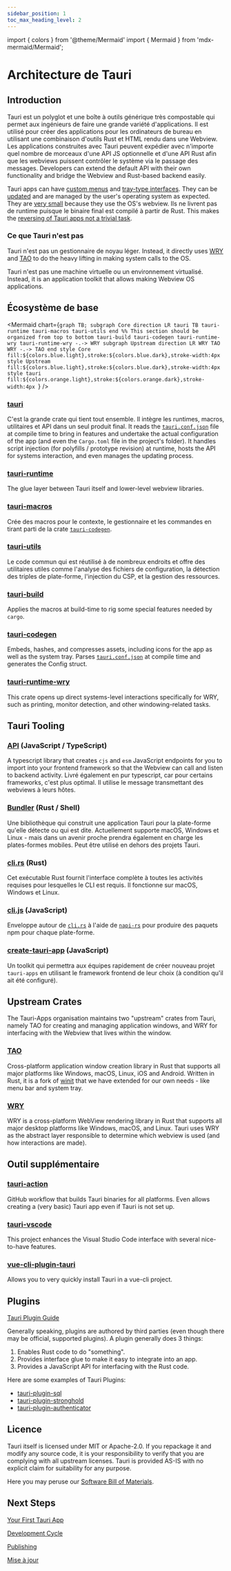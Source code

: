 ```yaml
---
sidebar_position: 1
toc_max_heading_level: 2
---
```


import { colors } from '@theme/Mermaid'
import { Mermaid } from 'mdx-mermaid/Mermaid';

# Architecture de Tauri

## Introduction

Tauri est un polyglot et une boîte à outils générique très compostable qui permet aux ingénieurs de faire une grande variété d'applications. Il est utilisé pour créer des applications pour les ordinateurs de bureau en utilisant une combinaison d'outils Rust et HTML rendu dans une Webview. Les applications construites avec Tauri peuvent expédier avec n'importe quel nombre de morceaux d'une API JS optionnelle et d'une API Rust afin que les webviews puissent contrôler le système via le passage des messages. Developers can extend the default API with their own functionality and bridge the Webview and Rust-based backend easily.

Tauri apps can have [custom menus](../../guides/features/menu.md) and [tray-type interfaces](../../guides/features/system-tray.md). They can be [updated](../../guides/distribution/updater.md) and are managed by the user's operating system as expected. They are [very small](../benchmarks.md) because they use the OS's webview. Ils ne livrent pas de runtime puisque le binaire final est compilé à partir de Rust. This makes the [reversing of Tauri apps not a trivial task](./security.md).

### Ce que Tauri n'est pas

Tauri n'est pas un gestionnaire de noyau léger. Instead, it directly uses [WRY](#wry) and [TAO](#tao) to do the heavy lifting in making system calls to the OS.

Tauri n'est pas une machine virtuelle ou un environnement virtualisé. Instead, it is an application toolkit that allows making Webview OS applications.

## Écosystème de base

<!-- prettier-ignore-start -->

<Mermaid chart={`graph TB; subgraph Core direction LR tauri TB tauri-runtime tauri-macros tauri-utils end %% This section should be organized from top to bottom tauri-build tauri-codegen tauri-runtime-wry tauri-runtime-wry -.-> WRY subgraph Upstream direction LR WRY TAO WRY -.-> TAO end style Core fill:${colors.blue.light},stroke:${colors.blue.dark},stroke-width:4px style Upstream fill:${colors.blue.light},stroke:${colors.blue.dark},stroke-width:4px style tauri fill:${colors.orange.light},stroke:${colors.orange.dark},stroke-width:4px `} />

<!-- prettier-ignore-end -->

### [tauri](https://github.com/tauri-apps/tauri/tree/dev/core/tauri)

C'est la grande crate qui tient tout ensemble. Il intègre les runtimes, macros, utilitaires et API dans un seul produit final. It reads the [`tauri.conf.json`](../../api/config.md) file at compile time to bring in features and undertake the actual configuration of the app (and even the `Cargo.toml` file in the project's folder). It handles script injection (for polyfills / prototype revision) at runtime, hosts the API for systems interaction, and even manages the updating process.

### [tauri-runtime](https://github.com/tauri-apps/tauri/tree/dev/core/tauri-runtime)

The glue layer between Tauri itself and lower-level webview libraries.

### [tauri-macros](https://github.com/tauri-apps/tauri/tree/dev/core/tauri-macros)

Crée des macros pour le contexte, le gestionnaire et les commandes en tirant parti de la crate [`tauri-codegen`](https://github.com/tauri-apps/tauri/tree/dev/core/tauri-codegen).

### [tauri-utils](https://github.com/tauri-apps/tauri/tree/dev/core/tauri-utils)

Le code commun qui est réutilisé à de nombreux endroits et offre des utilitaires utiles comme l'analyse des fichiers de configuration, la détection des triples de plate-forme, l'injection du CSP, et la gestion des ressources.

### [tauri-build](https://github.com/tauri-apps/tauri/tree/dev/core/tauri-build)

Applies the macros at build-time to rig some special features needed by `cargo`.

### [tauri-codegen](https://github.com/tauri-apps/tauri/tree/dev/core/tauri-codegen)

Embeds, hashes, and compresses assets, including icons for the app as well as the system tray. Parses [`tauri.conf.json`](../../api/config.md) at compile time and generates the Config struct.

### [tauri-runtime-wry](https://github.com/tauri-apps/tauri/tree/dev/core/tauri-runtime-wry)

This crate opens up direct systems-level interactions specifically for WRY, such as printing, monitor detection, and other windowing-related tasks.

## Tauri Tooling

### [API](https://github.com/tauri-apps/tauri/tree/dev/tooling/api) (JavaScript / TypeScript)

A typescript library that creates `cjs` and `esm` JavaScript endpoints for you to import into your frontend framework so that the Webview can call and listen to backend activity. Livré également en pur typescript, car pour certains frameworks, c'est plus optimal. Il utilise le message transmettant des webviews à leurs hôtes.

### [Bundler](https://github.com/tauri-apps/tauri/tree/dev/tooling/bundler) (Rust / Shell)

Une bibliothèque qui construit une application Tauri pour la plate-forme qu'elle détecte ou qui est dite. Actuellement supporte macOS, Windows et Linux - mais dans un avenir proche prendra également en charge les plates-formes mobiles. Peut être utilisé en dehors des projets Tauri.

### [cli.rs](https://github.com/tauri-apps/tauri/tree/dev/tooling/cli) (Rust)

Cet exécutable Rust fournit l'interface complète à toutes les activités requises pour lesquelles le CLI est requis. Il fonctionne sur macOS, Windows et Linux.

### [cli.js](https://github.com/tauri-apps/tauri/tree/dev/tooling/cli/node) (JavaScript)

Enveloppe autour de [`cli.rs`](https://github.com/tauri-apps/tauri/blob/dev/tooling/cli) à l'aide de [`napi-rs`](https://github.com/napi-rs/napi-rs) pour produire des paquets npm pour chaque plate-forme.

### [create-tauri-app](https://github.com/tauri-apps/create-tauri-app) (JavaScript)

Un toolkit qui permettra aux équipes rapidement de créer nouveau projet `tauri-apps` en utilisant le framework frontend de leur choix (à condition qu'il ait été configuré).

## Upstream Crates

The Tauri-Apps organisation maintains two "upstream" crates from Tauri, namely TAO for creating and managing application windows, and WRY for interfacing with the Webview that lives within the window.

### [TAO](https://github.com/tauri-apps/tao)

Cross-platform application window creation library in Rust that supports all major platforms like Windows, macOS, Linux, iOS and Android. Written in Rust, it is a fork of [winit](https://github.com/rust-windowing/winit) that we have extended for our own needs - like menu bar and system tray.

### [WRY](https://github.com/tauri-apps/wry)

WRY is a cross-platform WebView rendering library in Rust that supports all major desktop platforms like Windows, macOS, and Linux. Tauri uses WRY as the abstract layer responsible to determine which webview is used (and how interactions are made).

## Outil supplémentaire

### [tauri-action](https://github.com/tauri-apps/tauri-action)

GitHub workflow that builds Tauri binaries for all platforms. Even allows creating a (very basic) Tauri app even if Tauri is not set up.

### [tauri-vscode](https://github.com/tauri-apps/tauri-vscode)

This project enhances the Visual Studio Code interface with several nice-to-have features.

### [vue-cli-plugin-tauri](https://github.com/tauri-apps/vue-cli-plugin-tauri)

Allows you to very quickly install Tauri in a vue-cli project.

## Plugins

[Tauri Plugin Guide](../../guides/features/plugin.md)

Generally speaking, plugins are authored by third parties (even though there may be official, supported plugins). A plugin generally does 3 things:

1. Enables Rust code to do "something".
2. Provides interface glue to make it easy to integrate into an app.
3. Provides a JavaScript API for interfacing with the Rust code.

Here are some examples of Tauri Plugins:

- [tauri-plugin-sql](https://github.com/tauri-apps/tauri-plugin-sql)
- [tauri-plugin-stronghold](https://github.com/tauri-apps/tauri-plugin-stronghold)
- [tauri-plugin-authenticator](https://github.com/tauri-apps/tauri-plugin-authenticator)

## Licence

Tauri itself is licensed under MIT or Apache-2.0. If you repackage it and modify any source code, it is your responsibility to verify that you are complying with all upstream licenses. Tauri is provided AS-IS with no explicit claim for suitability for any purpose.

Here you may peruse our [Software Bill of Materials](https://app.fossa.com/projects/git%2Bgithub.com%2Ftauri-apps%2Ftauri).

## Next Steps

[Your First Tauri App](../../guides/getting-started/setup/README.mdx)

[Development Cycle](../../guides/development/development-cycle.md)

[Publishing](../../guides/distribution/publishing.md)

[Mise à jour](../../guides/distribution/updater.md)
